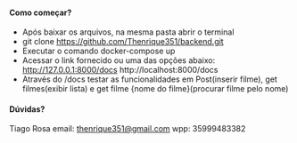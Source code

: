 
#### Como começar?

- Após baixar os arquivos, na mesma pasta abrir o terminal
- git clone https://github.com/Thenrique351/backend.git
- Executar o comando docker-compose up
- Acessar o link fornecido ou uma das opções abaixo:
    http://127.0.0.1:8000/docs
    http://localhost:8000/docs 
- Através do /docs testar as funcionalidades em Post(inserir filme), get filmes(exibir lista) e get filme {nome do filme}(procurar filme pelo nome)

#### Dúvidas?
Tiago Rosa
email: thenrique351@gmail.com
wpp: 35999483382
